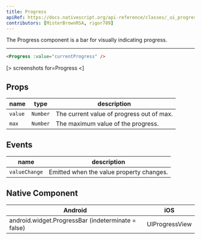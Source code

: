 ```yaml
---
title: Progress
apiRef: https://docs.nativescript.org/api-reference/classes/_ui_progress_.progress
contributors: [MisterBrownRSA, rigor789]
---
```


The Progress component is a bar for visually indicating progress.

---

```html
<Progress :value="currentProgress" />
```

[> screenshots for=Progress <]

## Props

| name | type | description |
|------|------|-------------|
| `value` | `Number` | The current value of progress out of max.
| `max` | `Number` | The maximum value of the progress.

## Events

| name | description |
|------|-------------|
| `valueChange` | Emitted when the value property changes.

## Native Component

| Android | iOS |
|---------|-----|
| android.widget.ProgressBar (indeterminate = false) | UIProgressView
